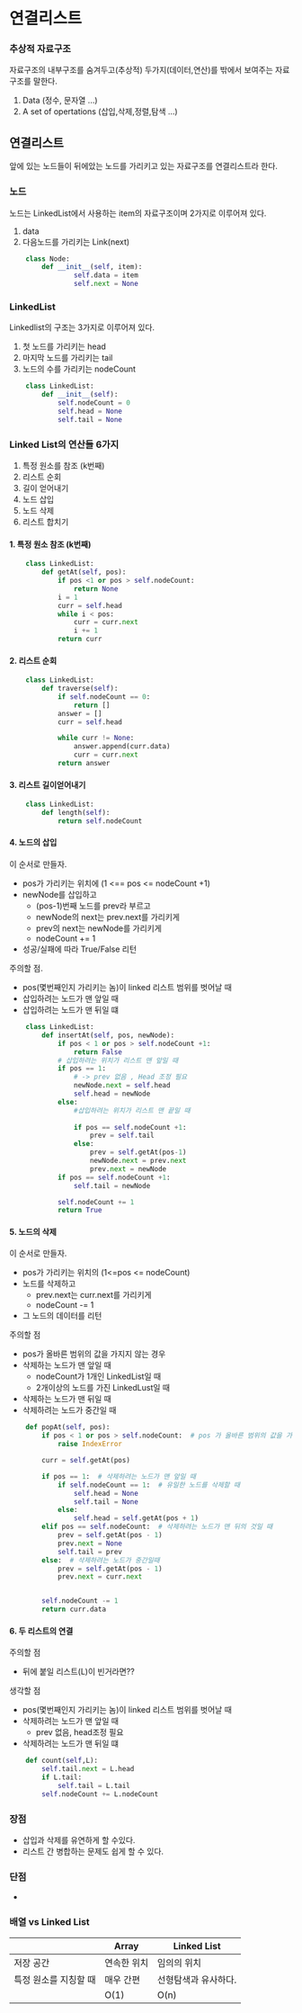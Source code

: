 # 연결리스트 

### 추상적 자료구조 
자료구조의 내부구조를 숨겨두고(추상적) 두가지(데이터,연산)를 밖에서 보여주는 자료구조를 말한다.  
1. Data (정수, 문자열 ...)
2. A set of opertations (삽입,삭제,정렬,탐색 ...)




## 연결리스트 
앞에 있는 노드들이 뒤에았는 노드를 가리키고 있는 자료구조를 연결리스트라 한다. 

### 노드
노드는 LinkedList에서 사용하는 item의 자료구조이며 2가지로 이루어져 있다. 
1. data
2. 다음노드를 가리키는 Link(next)

~~~python
    class Node:
        def __init__(self, item):
                self.data = item
                self.next = None
~~~


### LinkedList 
Linkedlist의 구조는 3가지로 이루어져 있다.    
1. 첫 노드를 가리키는 head 
2. 마지막 노드를 가리키는 tail
3. 노드의 수를 가리키는 nodeCount

~~~python
    class LinkedList:
        def __init__(self):
            self.nodeCount = 0
            self.head = None
            self.tail = None 
~~~

### Linked List의 연산들 6가지 
1. 특정 원소를 참조 (k번째)
2. 리스트 순회 
3. 길이 얻어내기 
4. 노드 삽입
5. 노드 삭제 
6. 리스트 합치기 


#### 1. 특정 원소 참조 (k번째)
~~~python
    class LinkedList:
        def getAt(self, pos):
            if pos <1 or pos > self.nodeCount:
                return None
            i = 1
            curr = self.head
            while i < pos:
                curr = curr.next
                i += 1
            return curr
~~~

#### 2. 리스트 순회 
~~~python
    class LinkedList:
        def traverse(self):
            if self.nodeCount == 0:
                return []
            answer = [] 
            curr = self.head

            while curr != None:
                answer.append(curr.data)
                curr = curr.next
            return answer
~~~

#### 3. 리스트 길이얻어내기 
~~~python
    class LinkedList:
        def length(self):
            return self.nodeCount
~~~

#### 4. 노드의 삽입 
이 순서로 만들자. 
- pos가 가리키는 위치에 (1 <== pos <= nodeCount +1)
- newNode를 삽입하고 
    - (pos-1)번째 노드를 prev라 부르고 
    - newNode의 next는 prev.next를 가리키게 
    - prev의 next는 newNode를 가리키게 
    - nodeCount += 1
- 성공/실패에 따라 True/False 리턴 

주의할 점.
- pos(몇번째인지 가리키는 놈)이 linked 리스트 범위를 벗어날 때
- 삽입하려는 노드가 맨 앞일 때
- 삽입하려는 노드가 맨 뒤일 떄
~~~python
    class LinkedList:
        def insertAt(self, pos, newNode):
            if pos < 1 or pos > self.nodeCount +1:
                return False
            # 삽입하려는 위치가 리스트 맨 앞일 때
            if pos == 1:
                # -> prev 없음 , Head 조정 필요
                newNode.next = self.head
                self.head = newNode
            else:
                #삽입하려는 위치가 리스트 맨 끝일 때 
                
                if pos == self.nodeCount +1:
                    prev = self.tail
                else:
                    prev = self.getAt(pos-1)
                    newNode.next = prev.next
                    prev.next = newNode
            if pos == self.nodeCount +1:
                self.tail = newNode

            self.nodeCount += 1 
            return True
~~~


#### 5. 노드의 삭제
이 순서로 만들자. 
- pos가 가리키는 위치의 (1<=pos <= nodeCount) 
- 노드를 삭제하고  
    - prev.next는 curr.next를 가리키게
    - nodeCount -= 1
- 그 노드의 데이터를 리턴

주의할 점 
- pos가 올바른 범위의 값을 가지지 않는 경우
- 삭제하는 노드가 맨 앞일 때
    - nodeCount가 1개인 LinkedList일 때
    - 2개이상의 노드를 가진 LinkedLust일 때
- 삭제하는 노드가 맨 뒤일 때
- 삭제하려는 노드가 중간일 때 

~~~python
    def popAt(self, pos):
        if pos < 1 or pos > self.nodeCount:  # pos 가 올바른 범위의 값을 가지지 않는 경우
            raise IndexError

        curr = self.getAt(pos)

        if pos == 1:  # 삭제하려는 노드가 맨 앞일 때
            if self.nodeCount == 1:  # 유일한 노드를 삭제할 때
                self.head = None
                self.tail = None
            else:
                self.head = self.getAt(pos + 1)
        elif pos == self.nodeCount:  # 삭제하려는 노드가 맨 뒤의 것일 때
            prev = self.getAt(pos - 1)
            prev.next = None
            self.tail = prev
        else:  # 삭제하려는 노드가 중간일때
            prev = self.getAt(pos - 1)
            prev.next = curr.next


        self.nodeCount -= 1
        return curr.data
~~~

#### 6. 두 리스트의 연결 

주의할 점 
- 뒤에 붙일 리스트(L)이 빈거라면?? 



생각할 점 
- pos(몇번째인지 가리키는 놈)이 linked 리스트 범위를 벗어날 때
- 삭제하려는 노드가 맨 앞일 때
    - prev 없음, head조정 필요
- 삭제하려는 노드가 맨 뒤일 떄

~~~python
    def count(self,L):
        self.tail.next = L.head
        if L.tail:
            self.tail = L.tail
        self.nodeCount += L.nodeCount
~~~
### 장점 
- 삽입과 삭제를 유연하게 할 수있다. 
- 리스트 간 병합하는 문제도 쉽게 할 수 있다. 


### 단점 
- 

### 배열 vs Linked List
|       | Array   |Linked List              |
|---    |------   |-------------------------|
|저장 공간| 연속한 위치| 임의의 위치                |
|특정 원소를 지칭할 때 | 매우 간편| 선형탐색과 유사하다.|
|       | O(1)    | O(n)                    |

